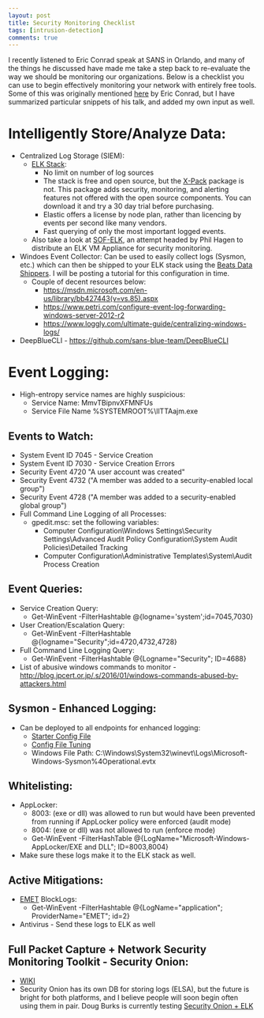 ```yaml
---
layout: post
title: Security Monitoring Checklist
tags: [intrusion-detection] 
comments: true
---
```


I recently listened to Eric Conrad speak at SANS in Orlando, and many of the things he discussed have made me take a step back to re-evaluate the way we should be monitoring our organizations. Below is a checklist you can use to begin effectively monitoring your network with entirely free tools. Some of this was originally mentioned [here](http://www.ericconrad.com/2016/10/quality-not-quantity-talk-commands-and.html) by Eric Conrad, but I have summarized particular snippets of his talk, and added my own input as well.

# Intelligently Store/Analyze Data:
- Centralized Log Storage (SIEM):
  - [ELK Stack](https://www.elastic.co/):
    - No limit on number of log sources
    - The stack is free and open source, but the [X-Pack](https://www.elastic.co/guide/en/x-pack/current/xpack-introduction.html) package is not. This package adds security, monitoring, and alerting features not offered with the open source components. You can download it and try a 30 day trial before purchasing.
    - Elastic offers a license by node plan, rather than licencing by events per second like many vendors.
    - Fast querying of only the most important logged events.
  - Also take a look at [SOF-ELK](https://github.com/philhagen/sof-elk), an attempt headed by Phil Hagen to distribute an ELK VM Appliance for security monitoring.
- Windoes Event Collector: Can be used to easily collect logs (Sysmon, etc.) which can then be shipped to your ELK stack using the [Beats Data Shippers](https://www.elastic.co/products/beats). I will be posting a tutorial for this configuration in time.
  - Couple of decent resources below:
    - https://msdn.microsoft.com/en-us/library/bb427443(v=vs.85).aspx
    - https://www.petri.com/configure-event-log-forwarding-windows-server-2012-r2
    - https://www.loggly.com/ultimate-guide/centralizing-windows-logs/
- DeepBlueCLI - https://github.com/sans-blue-team/DeepBlueCLI

# Event Logging:
- High-entropy service names are highly suspicious:
  - Service Name: MmvTBipnvXFMNFUs
  - Service File Name %SYSTEMROOT%\llTTAajm.exe

## Events to Watch:
- System Event ID 7045 - Service Creation
- System Event ID 7030 - Service Creation Errors
- Security Event 4720 "A user account was created"
- Security Event 4732 ("A member was added to a security-enabled local group")
- Security Event 4728 ("A member was added to a security-enabled global group")
- Full Command Line Logging of all Processes:
  - gpedit.msc: set the following variables:
    - Computer Configuration\Windows Settings\Security Settings\Advanced Audit Policy Configuration\System Audit Policies\Detailed Tracking
    - Computer Configuration\Administrative Templates\System\Audit Process Creation

## Event Queries:
- Service Creation Query:
  - Get-WinEvent -FilterHashtable @{logname='system';id=7045,7030}
- User Creation/Escalation Query:
  - Get-WinEvent -FilterHashtable @{logname="Security";id=4720,4732,4728}
- Full Command Line Logging Query:
  - Get-WinEvent -FilterHashtable @{Logname="Security"; ID=4688}
- List of abusive windows commands to monitor - http://blog.jpcert.or.jp/.s/2016/01/windows-commands-abused-by-attackers.html

## Sysmon - Enhanced Logging:
- Can be deployed to all endpoints for enhanced logging:
  - [Starter Config File](https://github.com/SwiftOnSecurity/sysmon-config)
  - [Config File Tuning](https://medium.com/@lennartkoopmann/explaining-and-adapting-tays-sysmon-configuration-27d9719a89a8)
  - Windows File Path: C:\Windows\System32\winevt\Logs\Microsoft-Windows-Sysmon%4Operational.evtx

## Whitelisting:
- AppLocker:
  - 8003: (exe or dll) was allowed to run but would have been prevented from running if AppLocker policy were enforced (audit mode)
  - 8004: (exe or dll) was not allowed to run (enforce mode)
  - Get-WinEvent -FilterHashTable @{LogName="Microsoft-Windows-AppLocker/EXE and DLL"; ID=8003,8004}
- Make sure these logs make it to the ELK stack as well.

## Active Mitigations: 
- [EMET](https://support.microsoft.com/en-us/help/2458544/the-enhanced-mitigation-experience-toolkit) BlockLogs:
  - Get-WinEvent -FilterHashtable @{LogName="application"; ProviderName="EMET"; id=2}
- Antivirus - Send these logs to ELK as well
 

## Full Packet Capture + Network Security Monitoring Toolkit - Security Onion:
- [WIKI](https://github.com/Security-Onion-Solutions/security-onion/wiki/IntroductionToSecurityOnion)
- Security Onion has its own DB for storing logs (ELSA), but the future is bright for both platforms, and I believe people will soon begin often using them in pair. Doug Burks is currently testing [Security Onion + ELK](http://blog.securityonion.net/2017/03/towards-elk-on-security-onion.html)
